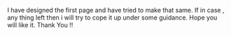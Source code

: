 I have designed the first page and have tried to make that same. If in case , any thing left then i will try to cope it up under some guidance.
Hope you will like it.
Thank You !!
